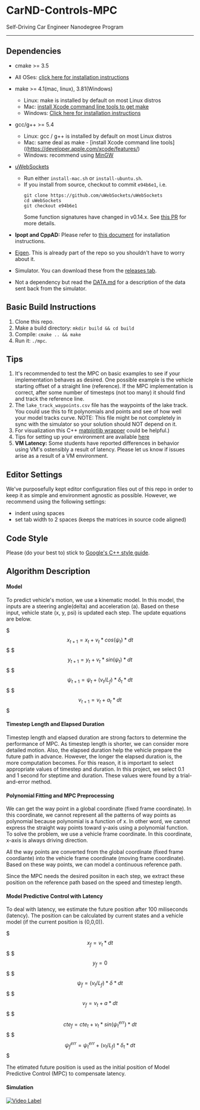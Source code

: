 # CarND-Controls-MPC
Self-Driving Car Engineer Nanodegree Program

---

## Dependencies

* cmake >= 3.5
 * All OSes: [click here for installation instructions](https://cmake.org/install/)
* make >= 4.1(mac, linux), 3.81(Windows)
  * Linux: make is installed by default on most Linux distros
  * Mac: [install Xcode command line tools to get make](https://developer.apple.com/xcode/features/)
  * Windows: [Click here for installation instructions](http://gnuwin32.sourceforge.net/packages/make.htm)
* gcc/g++ >= 5.4
  * Linux: gcc / g++ is installed by default on most Linux distros
  * Mac: same deal as make - [install Xcode command line tools]((https://developer.apple.com/xcode/features/)
  * Windows: recommend using [MinGW](http://www.mingw.org/)
* [uWebSockets](https://github.com/uWebSockets/uWebSockets)
  * Run either `install-mac.sh` or `install-ubuntu.sh`.
  * If you install from source, checkout to commit `e94b6e1`, i.e.
    ```
    git clone https://github.com/uWebSockets/uWebSockets
    cd uWebSockets
    git checkout e94b6e1
    ```
    Some function signatures have changed in v0.14.x. See [this PR](https://github.com/udacity/CarND-MPC-Project/pull/3) for more details.

* **Ipopt and CppAD:** Please refer to [this document](https://github.com/udacity/CarND-MPC-Project/blob/master/install_Ipopt_CppAD.md) for installation instructions.
* [Eigen](http://eigen.tuxfamily.org/index.php?title=Main_Page). This is already part of the repo so you shouldn't have to worry about it.
* Simulator. You can download these from the [releases tab](https://github.com/udacity/self-driving-car-sim/releases).
* Not a dependency but read the [DATA.md](./DATA.md) for a description of the data sent back from the simulator.


## Basic Build Instructions

1. Clone this repo.
2. Make a build directory: `mkdir build && cd build`
3. Compile: `cmake .. && make`
4. Run it: `./mpc`.

## Tips

1. It's recommended to test the MPC on basic examples to see if your implementation behaves as desired. One possible example
is the vehicle starting offset of a straight line (reference). If the MPC implementation is correct, after some number of timesteps
(not too many) it should find and track the reference line.
2. The `lake_track_waypoints.csv` file has the waypoints of the lake track. You could use this to fit polynomials and points and see of how well your model tracks curve. NOTE: This file might be not completely in sync with the simulator so your solution should NOT depend on it.
3. For visualization this C++ [matplotlib wrapper](https://github.com/lava/matplotlib-cpp) could be helpful.)
4.  Tips for setting up your environment are available [here](https://classroom.udacity.com/nanodegrees/nd013/parts/40f38239-66b6-46ec-ae68-03afd8a601c8/modules/0949fca6-b379-42af-a919-ee50aa304e6a/lessons/f758c44c-5e40-4e01-93b5-1a82aa4e044f/concepts/23d376c7-0195-4276-bdf0-e02f1f3c665d)
5. **VM Latency:** Some students have reported differences in behavior using VM's ostensibly a result of latency.  Please let us know if issues arise as a result of a VM environment.

## Editor Settings

We've purposefully kept editor configuration files out of this repo in order to
keep it as simple and environment agnostic as possible. However, we recommend
using the following settings:

* indent using spaces
* set tab width to 2 spaces (keeps the matrices in source code aligned)

## Code Style

Please (do your best to) stick to [Google's C++ style guide](https://google.github.io/styleguide/cppguide.html).

## Algorithm Description

#### Model
To predict vehicle's motion, we use a kinematic model. In this model, the inputs are a steering angle(delta) and acceleration (a). Based on these input, vehicle state (x, y, psi) is updated each step. The update equations are below.

$$$ x_{t+1}=x_t+v_t*cos(\psi_t)*dt $$$
$$$ y_{t+1}=y_t+v_t*sin(\psi_t)*dt $$$
$$$ \psi_{t+1}=\psi_t+(v_t/L_f)*\delta_t*dt $$$
$$$ v_{t+1}=v_t+a_t*dt $$$

#### Timestep Length and Elapsed Duration
Timestep length and elapsed duration are strong factors to determine the performance of MPC. As timestep length is shorter, we can consider more detailed motion. Also, the elapsed duration help the vehicle prepare the future path in advance. However, the longer the elapsed duration is, the more computation becomes. For this reason, it is important to select appropriate values of timestep and duration. In this project, we select 0.1 and 1 second for steptime and duration. These values were found by a trial-and-error method.

#### Polynomial Fitting and MPC Preprocessing
We can get the way point in a global coordinate (fixed frame coordinate). In this coordinate, we cannot represent all the patterns of way points as polynomial because polynomial is a function of x. In other word, we cannot express the straight way points toward y-axis using a polynomial function. To solve the problem, we use a vehicle frame coordinate. In this coordinate, x-axis is always driving direction.

All the way points are converted from the global coordinate (fixed frame coordiante) into the vehicle frame coordinate (moving frame coordinate). Based on these way points, we can model a continuous reference path.

Since the MPC needs the desired posiiton in each step, we extract these position on the reference path based on the speed and timestep length.


#### Model Predictive Control with Latency
To deal with latency, we estimate the future position after 100 miliseconds (latency). The position can be calculated by current states and a vehicle model (if the current position is (0,0,0)).

$$$ x_f=v_t*dt $$$
$$$ y_f=0 $$$
$$$ \psi_f=(v_t/L_f)*\delta*dt $$$
$$$ v_f=v_t + a*dt $$$
$$$ cte_f=cte_t + v_t*sin(\psi^{err}_t)*dt $$$
$$$ \psi^{err}_f=\psi^{err}_t+(v_t/L_f)*\delta_t*dt $$$

The etimated future position is used as the initial position of Model Predictive Control (MPC) to compensate latency.

#### Simulation
[![Video Label](http://img.youtube.com/vi/NZsq8eb0y4w/0.jpg)](https://youtu.be/NZsq8eb0y4w)